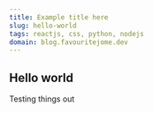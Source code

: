 ```yaml
---
title: Example title here
slug: hello-world
tags: reactjs, css, python, nodejs
domain: blog.favouritejome.dev
---
```

## Hello world

Testing things out
